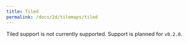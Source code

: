 ```yaml
---
title: Tiled
permalink: /docs/2d/tilemaps/tiled
---
```


Tiled support is not currently supported. Support is planned for `v0.2.0`.
